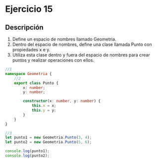 # Ejercicio 15

## Descripción

1. Define un espacio de nombres llamado Geometria.
2. Dentro del espacio de nombres, define una clase llamada Punto con propiedades x e y.
3. Utiliza esta clase dentro y fuera del espacio de nombres para crear puntos y realizar operaciones con ellos.
   
```typescript
//1
namespace Geometria {
    //2
    export class Punto {
        x: number;
        y: number;

        constructor(x: number, y: number) {
            this.x = x;
            this.y = y;
        }
    }
}

//3
let punto1 = new Geometria.Punto(3, 4);
let punto2 = new Geometria.Punto(5, 6);

console.log(punto1);
console.log(punto2);
```